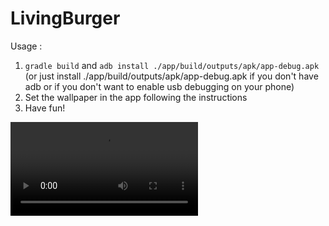 # LivingBurger
 Usage : 
 1. `gradle build` and `adb install ./app/build/outputs/apk/app-debug.apk` (or just install ./app/build/outputs/apk/app-debug.apk if you don't have adb or if you don't want to enable usb debugging on your phone)
 2. Set the wallpaper in the app following the instructions
 3. Have fun!

![View Video](https://raw.githubusercontent.com/samsumas/LivingBurger/master/screenNoSound.mp4)
